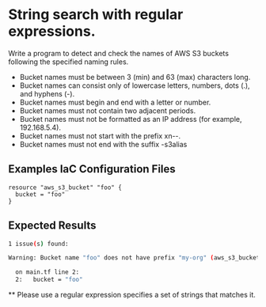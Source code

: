 # String search with regular expressions.

Write a program to detect and check the names of AWS S3 buckets following the specified naming rules. 
- Bucket names must be between 3 (min) and 63 (max) characters long.
- Bucket names can consist only of lowercase letters, numbers, dots (.), and hyphens (-).
- Bucket names must begin and end with a letter or number.
- Bucket names must not contain two adjacent periods.
- Bucket names must not be formatted as an IP address (for example, 192.168.5.4).
- Bucket names must not start with the prefix xn--.
- Bucket names must not end with the suffix -s3alias

## Examples IaC Configuration Files

```hcl
resource "aws_s3_bucket" "foo" {
  bucket = "foo"
}
```
## Expected Results

```sh
1 issue(s) found:

Warning: Bucket name "foo" does not have prefix "my-org" (aws_s3_bucket_name)

  on main.tf line 2:
  2:   bucket = "foo"
```
** Please use a regular expression specifies a set of strings that matches it.
